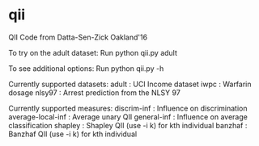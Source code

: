 # qii
QII Code from Datta-Sen-Zick Oakland'16 

To try on the adult dataset:
Run python qii.py adult

To see additional options:
Run python qii.py -h

Currently supported datasets:
adult  : UCI Income dataset
iwpc   : Warfarin dosage
nlsy97 : Arrest prediction from the NLSY 97

Currently supported measures:
discrim-inf       : Influence on discrimination
average-local-inf : Average unary QII
general-inf       : Influence on average classification
shapley           : Shapley QII (use -i k) for kth individual
banzhaf           : Banzhaf QII (use -i k) for kth individual


